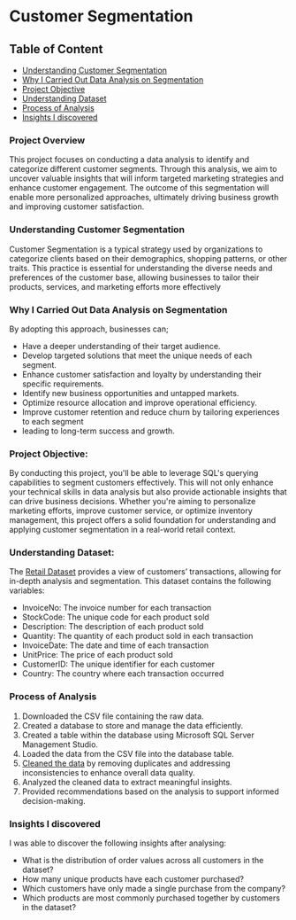 # Customer Segmentation 
## Table of Content
- [Understanding Customer Segmentation](#understanding-customer-segmentation)
- [Why I Carried Out Data Analysis on Segmentation](#why-i-carried-out-data-analysis-on-segmentation)
- [Project Objective](#project-objective)
- [Understanding Dataset](#understanding-dataset)
- [Process of Analysis](#process-of-analysis)
- [Insights I discovered](#insights-i-discovered)

### Project Overview
This project focuses on conducting a data analysis to identify and categorize different customer segments. Through this analysis, we aim to uncover valuable insights that will inform targeted marketing strategies and enhance customer engagement. The outcome of this segmentation will enable more personalized approaches, ultimately driving business growth and improving customer satisfaction.

### Understanding Customer Segmentation
Customer Segmentation is a typical strategy used by organizations to categorize clients based on their demographics, shopping patterns, or other traits. This practice is essential for understanding the diverse needs and preferences of the customer base, allowing businesses to tailor their products, services, and marketing efforts more effectively

### Why I Carried Out Data Analysis on Segmentation
By adopting this approach, businesses can;
- Have a deeper understanding of their target audience.
- Develop targeted solutions that meet the unique needs of each segment.
- Enhance customer satisfaction and loyalty by understanding their specific requirements.
- Identify new business opportunities and untapped markets.
- Optimize resource allocation and improve operational efficiency.
- Improve customer retention and reduce churn by tailoring experiences to each segment
- leading to long-term success and growth.

### Project Objective:
By conducting this project, you'll be able to leverage SQL's querying capabilities to segment
customers effectively. This will not only enhance your technical skills in data analysis but also
provide actionable insights that can drive business decisions. Whether you're aiming to
personalize marketing efforts, improve customer service, or optimize inventory management,
this project offers a solid foundation for understanding and applying customer segmentation in a
real-world retail context.


### Understanding Dataset:
The [Retail Dataset](https://drive.google.com/file/d/1dZUHD7zdExFFzuDWcTE9bBqsdOERpTWo/view) provides a view of customers’ transactions, allowing for in-depth analysis
and segmentation. This dataset contains the following variables:
- InvoiceNo: The invoice number for each transaction
- StockCode: The unique code for each product sold
- Description: The description of each product sold
- Quantity: The quantity of each product sold in each transaction
- InvoiceDate: The date and time of each transaction
- UnitPrice: The price of each product sold
- CustomerID: The unique identifier for each customer
- Country: The country where each transaction occurred

### Process of Analysis
1. Downloaded the CSV file containing the raw data.
2. Created a database to store and manage the data efficiently.
3. Created a table within the database using Microsoft SQL Server Management Studio.
4. Loaded the data from the CSV file into the database table.
5.  [Cleaned the data](https://github.com/Lightstone1/Customer-Segmentation/blob/main/Data%20Cleaning.sql) by removing duplicates and addressing inconsistencies to enhance overall data quality.
6.  Analyzed the cleaned data to extract meaningful insights.
7.  Provided recommendations based on the analysis to support informed decision-making.

### Insights I discovered
I was able to discover the following insights after analysing:
- What is the distribution of order values across all customers in the dataset?
- How many unique products have each customer purchased?
- Which customers have only made a single purchase from the company?
- Which products are most commonly purchased together by customers in the
dataset?


